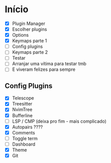 # Início
- [x] Plugin Manager
- [x] Escolher plugins
- [x] Options
- [x] Keymaps parte 1
- [ ] Config plugins
- [ ] Keymaps parte 2
- [ ] Testar
- [ ] Arranjar uma vítima para testar tmb
- [ ] E viveram felizes para sempre

## Config Plugins
- [x] Telescope
- [x] Treesitter
- [x] NvimTree
- [x] Bufferline
- [ ] LSP / CMP (deixa pro fim - mais complicado)
- [x] Autopairs ????
- [x] Comments
- [ ] Toggle term
- [ ] Dashboard
- [x] Theme
- [x] Git